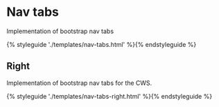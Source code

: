 # Nav tabs

Implementation of bootstrap nav tabs

{% styleguide './templates/nav-tabs.html' %}{% endstyleguide %}

## Right

Implementation of bootstrap nav tabs for the CWS.

{% styleguide './templates/nav-tabs-right.html' %}{% endstyleguide %}
